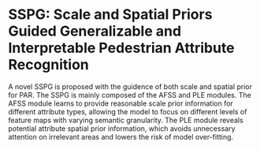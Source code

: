 # SSPG: Scale and Spatial Priors Guided Generalizable and Interpretable Pedestrian Attribute Recognition
A novel SSPG is proposed with the guidence of both scale and spatial prior for PAR. The SSPG is mainly composed of the AFSS and PLE modules. The AFSS module learns to provide reasonable scale prior information for different attribute types, allowing the model to focus on different levels of feature maps with varying semantic granularity. The PLE module reveals potential attribute spatial prior information, which avoids unnecessary attention on irrelevant areas and lowers the risk of model over-fitting. 
